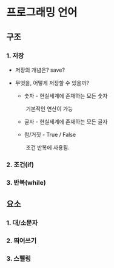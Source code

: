 # 프로그래밍 언어

## 구조

### 1. 저장

- 저장의 개념은? save?

- 무엇을, 어떻게 저장할 수 있을까?

  - 숫자 - 현실세계에 존재하는 모든 숫자

    ​			기본적인 연산이 가능

  - 글자 - 현실세계에 존재하는 모든 글자

  - 참/거짓 - True / False

    ​				조건 반복에 사용됨.

### 2. 조건(if)
### 3. 반복(while)



## 요소

### 1. 대/소문자

### 2. 띄어쓰기

### 3. 스펠링



